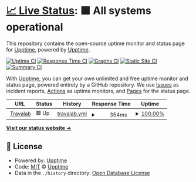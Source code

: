 # [📈 Live Status](https://demo.upptime.js.org): <!--live status--> **🟩 All systems operational**

This repository contains the open-source uptime monitor and status page for [Upptime](https://upptime.js.org), powered by [Upptime](https://github.com/upptime/upptime).

[![Uptime CI](https://github.com/upptime/upptime/workflows/Uptime%20CI/badge.svg)](https://github.com/upptime/upptime/actions?query=workflow%3A%22Uptime+CI%22)
[![Response Time CI](https://github.com/upptime/upptime/workflows/Response%20Time%20CI/badge.svg)](https://github.com/upptime/upptime/actions?query=workflow%3A%22Response+Time+CI%22)
[![Graphs CI](https://github.com/upptime/upptime/workflows/Graphs%20CI/badge.svg)](https://github.com/upptime/upptime/actions?query=workflow%3A%22Graphs+CI%22)
[![Static Site CI](https://github.com/upptime/upptime/workflows/Static%20Site%20CI/badge.svg)](https://github.com/upptime/upptime/actions?query=workflow%3A%22Static+Site+CI%22)
[![Summary CI](https://github.com/upptime/upptime/workflows/Summary%20CI/badge.svg)](https://github.com/upptime/upptime/actions?query=workflow%3A%22Summary+CI%22)

With [Upptime](https://upptime.js.org), you can get your own unlimited and free uptime monitor and status page, powered entirely by a GitHub repository. We use [Issues](https://github.com/upptime/upptime/issues) as incident reports, [Actions](https://github.com/upptime/upptime/actions) as uptime monitors, and [Pages](https://demo.upptime.js.org) for the status page.

<!--start: status pages-->
<!-- This summary is generated by Upptime (https://github.com/upptime/upptime) -->
<!-- Do not edit this manually, your changes will be overwritten -->
<!-- prettier-ignore -->
| URL | Status | History | Response Time | Uptime |
| --- | ------ | ------- | ------------- | ------ |
| <img alt="" src="https://icons.duckduckgo.com/ip3/www.travalab.com.ico" height="13"> [Travalab](https://www.travalab.com) | 🟩 Up | [travalab.yml](https://github.com/strydden/upptime/commits/HEAD/history/travalab.yml) | <details><summary><img alt="Response time graph" src="./graphs/travalab/response-time-week.png" height="20"> 354ms</summary><br><a href="https://demo.upptime.js.org/history/travalab"><img alt="Response time 315" src="https://img.shields.io/endpoint?url=https%3A%2F%2Fraw.githubusercontent.com%2Fstrydden%2Fupptime%2FHEAD%2Fapi%2Ftravalab%2Fresponse-time.json"></a><br><a href="https://demo.upptime.js.org/history/travalab"><img alt="24-hour response time 185" src="https://img.shields.io/endpoint?url=https%3A%2F%2Fraw.githubusercontent.com%2Fstrydden%2Fupptime%2FHEAD%2Fapi%2Ftravalab%2Fresponse-time-day.json"></a><br><a href="https://demo.upptime.js.org/history/travalab"><img alt="7-day response time 354" src="https://img.shields.io/endpoint?url=https%3A%2F%2Fraw.githubusercontent.com%2Fstrydden%2Fupptime%2FHEAD%2Fapi%2Ftravalab%2Fresponse-time-week.json"></a><br><a href="https://demo.upptime.js.org/history/travalab"><img alt="30-day response time 332" src="https://img.shields.io/endpoint?url=https%3A%2F%2Fraw.githubusercontent.com%2Fstrydden%2Fupptime%2FHEAD%2Fapi%2Ftravalab%2Fresponse-time-month.json"></a><br><a href="https://demo.upptime.js.org/history/travalab"><img alt="1-year response time 322" src="https://img.shields.io/endpoint?url=https%3A%2F%2Fraw.githubusercontent.com%2Fstrydden%2Fupptime%2FHEAD%2Fapi%2Ftravalab%2Fresponse-time-year.json"></a></details> | <details><summary><a href="https://demo.upptime.js.org/history/travalab">100.00%</a></summary><a href="https://demo.upptime.js.org/history/travalab"><img alt="All-time uptime 100.00%" src="https://img.shields.io/endpoint?url=https%3A%2F%2Fraw.githubusercontent.com%2Fstrydden%2Fupptime%2FHEAD%2Fapi%2Ftravalab%2Fuptime.json"></a><br><a href="https://demo.upptime.js.org/history/travalab"><img alt="24-hour uptime 100.00%" src="https://img.shields.io/endpoint?url=https%3A%2F%2Fraw.githubusercontent.com%2Fstrydden%2Fupptime%2FHEAD%2Fapi%2Ftravalab%2Fuptime-day.json"></a><br><a href="https://demo.upptime.js.org/history/travalab"><img alt="7-day uptime 100.00%" src="https://img.shields.io/endpoint?url=https%3A%2F%2Fraw.githubusercontent.com%2Fstrydden%2Fupptime%2FHEAD%2Fapi%2Ftravalab%2Fuptime-week.json"></a><br><a href="https://demo.upptime.js.org/history/travalab"><img alt="30-day uptime 100.00%" src="https://img.shields.io/endpoint?url=https%3A%2F%2Fraw.githubusercontent.com%2Fstrydden%2Fupptime%2FHEAD%2Fapi%2Ftravalab%2Fuptime-month.json"></a><br><a href="https://demo.upptime.js.org/history/travalab"><img alt="1-year uptime 100.00%" src="https://img.shields.io/endpoint?url=https%3A%2F%2Fraw.githubusercontent.com%2Fstrydden%2Fupptime%2FHEAD%2Fapi%2Ftravalab%2Fuptime-year.json"></a></details>

<!--end: status pages-->

[**Visit our status website →**](https://demo.upptime.js.org)

## 📄 License

- Powered by: [Upptime](https://github.com/upptime/upptime)
- Code: [MIT](./LICENSE) © [Upptime](https://upptime.js.org)
- Data in the `./history` directory: [Open Database License](https://opendatacommons.org/licenses/odbl/1-0/)

